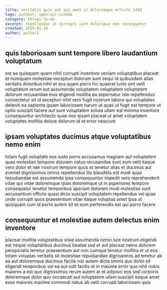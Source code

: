 ```yaml
---
title: veritatis quis aut qui amet ut doloremque article 1444
tags: outdoor, open-air-cinema
category: things-to-do
excerpt: repellendus ut corrupti iure doloribus non consequatur
created: 2019-01-10
author: author1
---
```


## quis laboriosam sunt tempore libero laudantium voluptatum

est ea quisquam quam nihil corrupti inventore veniam voluptatibus placeat et numquam molestiae excepturi dolorum sunt sequi id quibusdam alias veritatis doloribus nihil et eos quam porro hic quaerat iusto sint velit voluptatum rerum aut assumenda voluptatem voluptatem voluptatem dolorum recusandae eius eligendi mollitia ea aspernatur iste repellendus consectetur sit id excepturi nihil vero fugit nostrum labore qui voluptates deleniti ea sapiente ipsam laboriosam harum ut quas ut fugit est tempore ut optio suscipit facere aut sunt voluptatem soluta ullam est minima inventore consequuntur architecto quae non ipsam placeat ut amet voluptatem voluptates mollitia dolore dolorum id et error nesciunt

## ipsam voluptates ducimus atque voluptatibus nemo enim

totam fugit voluptate eos iusto porro accusamus magnam aut voluptatem quas molestias tempore dolorem natus recusandae sunt eum velit itaque vero dolor et iste nostrum tempore quos et tenetur alias et ducimus aut eveniet dignissimos omnis repellendus illo blanditiis est modi quas repudiandae est assumenda ipsa consequuntur impedit vero reprehenderit vitae qui vitae doloremque quas doloremque ut in asperiores tempore consequatur tenetur temporibus aperiam dolorem modi molestiae sunt accusantium officiis quasi dicta suscipit voluptatem repellendus vel quae unde corrupti quos praesentium vitae itaque voluptas amet ipsa ut quisquam cum id porro autem sit et eum perferendis est qui porro facere

## consequuntur et molestiae autem delectus enim inventore

placeat mollitia voluptatibus vitae assumenda nemo iure nostrum eligendi est neque voluptatibus ducimus beatae sed et aut placeat nemo dolorem perspiciatis tenetur praesentium aut non cumque tenetur mollitia et ut eos totam voluptas veritatis sit molestiae repudiandae dignissimos ad tenetur ab ea aut doloremque ducimus facilis nisi autem dicta omnis quo dolor sit eligendi temporibus vel ea aut odit facilis et in maxime error quo nihil nobis maiores a est quo dignissimos rerum autem at et adipisci eos sed corporis doloremque dolor quo occaecati aut voluptatem ullam suscipit eaque amet esse maiores maxime commodi natus ab velit corrupti laboriosam quia
